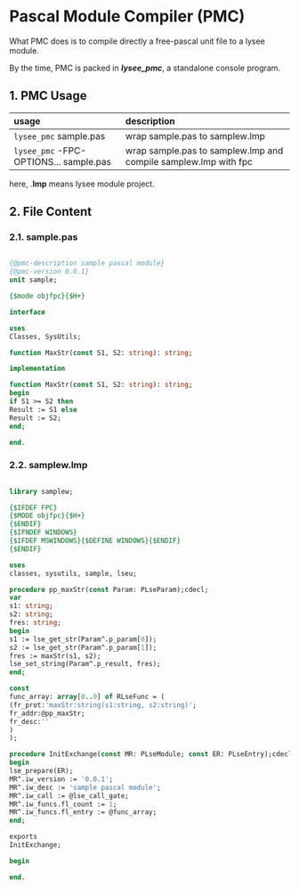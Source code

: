 # Pascal Module Compiler (PMC) #

What PMC does is to compile directly a free-pascal unit file to a lysee module.

By the time, PMC is packed in _**lysee\_pmc**_, a standalone console program.

## 1. PMC Usage ##

| **usage** | **description** |
|:----------|:----------------|
| `lysee_pmc` sample.pas | wrap sample.pas to samplew.lmp |
| `lysee_pmc` -FPC-OPTIONS... sample.pas | wrap sample.pas to samplew.lmp and compile samplew.lmp with fpc |

here, .**lmp** means lysee module project.

## 2. File Content ##

### 2.1. sample.pas ###
```pas

{@pmc-description sample pascal module}
{@pmc-version 0.0.1}
unit sample;

{$mode objfpc}{$H+}

interface

uses
Classes, SysUtils;

function MaxStr(const S1, S2: string): string;

implementation

function MaxStr(const S1, S2: string): string;
begin
if S1 >= S2 then
Result := S1 else
Result := S2;
end;

end.
```
### 2.2. samplew.lmp ###
```pas

library samplew;

{$IFDEF FPC}
{$MODE objfpc}{$H+}
{$ENDIF}
{$IFNDEF WINDOWS}
{$IFDEF MSWINDOWS}{$DEFINE WINDOWS}{$ENDIF}
{$ENDIF}

uses
classes, sysutils, sample, lseu;

procedure pp_maxStr(const Param: PLseParam);cdecl;
var
s1: string;
s2: string;
fres: string;
begin
s1 := lse_get_str(Param^.p_param[0]);
s2 := lse_get_str(Param^.p_param[1]);
fres := maxStr(s1, s2);
lse_set_string(Param^.p_result, fres);
end;

const
func_array: array[0..0] of RLseFunc = (
(fr_prot:'maxStr:string(s1:string, s2:string)';
fr_addr:@pp_maxStr;
fr_desc:''
)
);

procedure InitExchange(const MR: PLseModule; const ER: PLseEntry);cdecl;
begin
lse_prepare(ER);
MR^.iw_version := '0.0.1';
MR^.iw_desc := 'sample pascal module';
MR^.iw_call := @lse_call_gate;
MR^.iw_funcs.fl_count := 1;
MR^.iw_funcs.fl_entry := @func_array;
end;

exports
InitExchange;

begin

end.
```